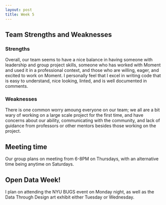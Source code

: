 ```yaml
---
layout: post
title: Week 5
---
```


## Team Strengths and Weaknesses

### Strengths

Overall, our team seems to have a nice balance in having someone with leadership and group project skills, someone who has worked with Moment and used it in a professional context, and those who are willing, eager, and excited to work on Moment.  I personally feel that I excel in writing code that is easy to understand, nice looking, linted, and is well documented in comments.

### Weaknesses

There is one common worry amoung everyone on our team; we all are a bit wary of working on a large scale project for the first time, and have concerns about our ability, communicating with the community, and lack of guidance from professors or other mentors besides those working on the project.

## Meeting time

Our group plans on meeting from 6-8PM on Thursdays, with an alternative time being anytime on Saturdays.

## Open Data Week!

I plan on attending the NYU BUGS event on Monday night, as well as the Data Through Design art exhibit either Tuesday or Wednesday.